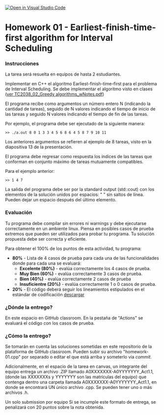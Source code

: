 [![Open in Visual Studio Code](https://classroom.github.com/assets/open-in-vscode-f059dc9a6f8d3a56e377f745f24479a46679e63a5d9fe6f495e02850cd0d8118.svg)](https://classroom.github.com/online_ide?assignment_repo_id=5422073&assignment_repo_type=AssignmentRepo)
# Homework 01 - Earliest-finish-time-first algorithm for Interval Scheduling

### Instrucciones
La tarea será resuelta en equipos de hasta 2 estudiantes.

Implementar en C++ el algoritmo Earliest-finish-time-first para el problema de Interval Scheduling. Se debe implementar el algoritmo visto en clases ([ver TC2038_02_Greedy algorithms_wNotes.pdf](https://experiencia21.tec.mx/courses/173572/files/60733965?wrap=1))

El programa recibe como argumentos un número entero N (indicando la cantidad de tareas), seguido de N valores indicando el tiempo de inicio de las tareas y seguido N valores indicando el tiempo de fin de las tareas.

Por ejemplo, el programa debe ser ejecutado de la siguiente manera:
```
>> ./a.out 8 0 1 3 3 4 5 6 8 6 4 5 8 7 9 10 11
```
Los anteriores argumentos se refieren al ejemplo de 8 tareas, visto en la diapositiva 13 de la presentación.

El programa debe regresar como respuesta los índices de las tareas que conforman en conjunto máximo de tareas mutuamente compatibles. 

Para el ejemplo anterior:

```
>> 1 4 7
```

La salida del programa debe ser por la standard output (std::cout) con los elementos de la solución unidos por espacios: " " sin saltos de línea. Pueden dejar un espacio después del último elemento.

### Evaluación
Tu programa debe compilar sin errores ni warnings y debe ejecutarse correctamente en un ambiente linux. Piensa en posibles casos de prueba extremos que pueden ser utilizados para probar tu programa.
Tu solución propuesta debe ser correcta y eficiente.

Para obtener el 100% de los puntos de esta actividad, tu programa:

- **80%** - Lista de 4 casos de prueba para cada una de las funcionalidades donde para cada una se evaluará:
  - **Excelente (80%)** - evalúa correctamente los 4 casos de prueba.
  - **Muy Bien (60%)** - evalúa correctamente 3 casos de prueba.
  - **Bien (40%)** - evalúa correctamente 2 casos de prueba
  - **Insuficientre (20%)** - evalúa correctamente 1 o 0 casos de prueba.
- **20%** - El código deberá seguir los lineamientos estipulados en el estándar de codificación  [descargar](https://experiencia21.tec.mx/courses/173572/files/52881961?wrap=1)

### ¿Dónde la entrego?
En este espacio en GitHub classroom. En la pestaña de "Actions" se evaluará el código con los casos de prueba.

### ¿Cómo la entrego?
Se tomarán en cuenta las soluciones sometidas en este repositorio de la plataforma de GitHub classroom. Pueden subir su archivo "homework-01.cpp" por separado o editar el que está arriba y someterlo via *commit*.

Adicionalmente, en el espacio de la tarea en canvas, un integrante del equipo entrega un archivo .ZIP llamado A0XXXXXXX-A0YYYYYYY_Act1.1, (donde las XXXXXXXs y YYYYYYY son las matrículas del equipo)
     que contenga dentro una carpeta llamada A0XXXXXXX-A0YYYYYYY_Act1.1,
          en donde se encontrará UN único archivo .cpp.  Se pueden tener uno o más archivos .h.

Un solo submission por equipo
Si se incumple este formato de entrega, se penalizará con 20 puntos sobre la nota obtenida.

